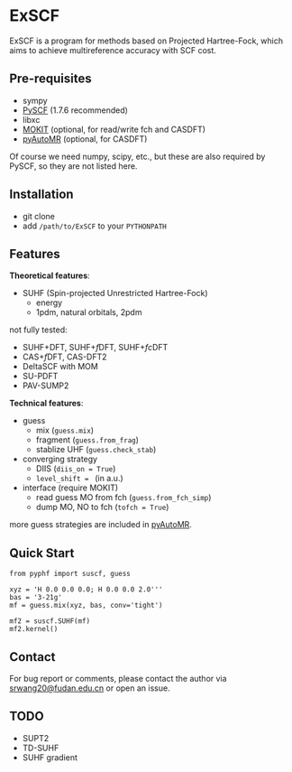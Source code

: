 # ExSCF
ExSCF is a program for methods based on Projected Hartree-Fock, which aims to achieve multireference accuracy with SCF cost.

## Pre-requisites
* sympy
* [PySCF](https://github.com/pyscf/pyscf) (1.7.6 recommended)
* libxc
* [MOKIT](https://gitlab.com/jxzou/mokit) (optional, for read/write fch and CASDFT)
* [pyAutoMR](https://github.com/hebrewsnabla/pyAutoMR) (optional, for CASDFT)

Of course we need numpy, scipy, etc., but these are also required by PySCF, so they are not listed here.

## Installation
* git clone
* add `/path/to/ExSCF` to your `PYTHONPATH`

## Features
**Theoretical features**:
* SUHF (Spin-projected Unrestricted Hartree-Fock)
  + energy
  + 1pdm, natural orbitals, 2pdm

 not fully tested:
* SUHF+DFT, SUHF+*f*DFT, SUHF+*fc*DFT
* CAS+*f*DFT, CAS-DFT2
* DeltaSCF with MOM
* SU-PDFT
* PAV-SUMP2

**Technical features**:
* guess
  + mix (`guess.mix`)
  + fragment (`guess.from_frag`)
  + stablize UHF (`guess.check_stab`)
* converging strategy
  + DIIS (`diis_on = True`)
  + `level_shift = ` (in a.u.)
* interface (require MOKIT)
  + read guess MO from fch (`guess.from_fch_simp`)
  + dump MO, NO to fch (`tofch = True`)

more guess strategies are included in [pyAutoMR](https://github.com/hebrewsnabla/pyAutoMR).

## Quick Start
```
from pyphf import suscf, guess

xyz = 'H 0.0 0.0 0.0; H 0.0 0.0 2.0'''
bas = '3-21g'
mf = guess.mix(xyz, bas, conv='tight')

mf2 = suscf.SUHF(mf)
mf2.kernel()
```

## Contact
For bug report or comments, please contact the author via srwang20@fudan.edu.cn or open an issue.

## TODO
* SUPT2
* TD-SUHF
* SUHF gradient
